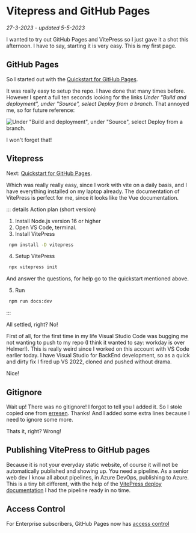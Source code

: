  # Vitepress and GitHub Pages
*27-3-2023 - updated 5-5-2023*

 I wanted to try out GitHub Pages and VitePress so I just gave it a shot this afternoon. I have to say, starting it is very easy. This is my first page.

## GitHub Pages

 So I started out with the [Quickstart for GitHub Pages](https://docs.github.com/en/pages/quickstart).

It was really easy to setup the repo. I have done that many times before. However I spent a full ten seconds looking for the links *Under "Build and deployment", under "Source", select Deploy from a branch*.
That annoyed me, so for future reference:

![Under "Build and deployment", under "Source", select Deploy from a branch.](/assets/images/vitepress/vitepressgithubpages01.png "It is here!")

I won't forget that!

## Vitepress

Next: [Quickstart for GitHub Pages](https://docs.github.com/en/pages/quickstart).

Which was really really easy, since I work with vite on a daily basis, and I have everything installed on my laptop already. The documentation of VitePress is perfect for me, since it looks like the Vue documentation.


::: details Action plan (short version)
1. Install Node.js version 16 or higher
2. Open VS Code, terminal.
3. Install VitePress

```bat
 npm install -D vitepress
```

4. Setup VitePress

```bat
 npx vitepress init
```

And answer the questions, for help go to the quickstart mentioned above.

5. Run

```bat
 npm run docs:dev
```
:::


All settled, right? No!

First of all, for the first time in my life Visual Studio Code was bugging me not wanting to push to my repo (I think it wanted to say: workday is over Helmer!). This is really weird since I worked on this account with VS Code earlier today. I have Visual Studio for BackEnd development, so as a quick and dirty fix I fired up VS 2022, cloned and pushed without drama.

Nice!

## Gitignore

Wait up! There was no gitignore! I forgot to tell you I added it.
So I ~~stole~~ copied one from [erresen](https://erresen.github.io/vue/js/git/2020/07/08/vue-js-gitigore.html). Thanks! And I added some extra lines because I need to ignore some more.

Thats it, right? Wrong!

## Publishing VitePress to GitHub pages

Because it is not your everyday static website, of course it will not be automatically published and showing up. You need a pipeline. As a senior web dev I know all about pipelines, in Azure DevOps, publishing to Azure. This is a tiny bit different, with the help of the [VitePress deploy documentation](https://vitepress.dev/guide/deploy) I had the pipeline ready in no time.

## Access Control

For Enterprise subscribers, GitHub Pages now has [access control](https://github.blog/changelog/2021-01-21-access-control-for-github-pages/)